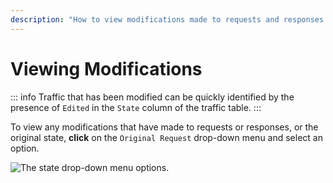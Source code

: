 ```yaml
---
description: "How to view modifications made to requests and responses in Caido's HTTP History interface using the Original Request dropdown menu."
---
```


# Viewing Modifications

::: info
Traffic that has been modified can be quickly identified by the presence of `Edited` in the `State` column of the traffic table.
:::

To view any modifications that have made to requests or responses, or the original state, **click** on the `Original Request` drop-down menu and select an option.

<img alt="The state drop-down menu options." src="/_images/http_history_modifications.png" center>
